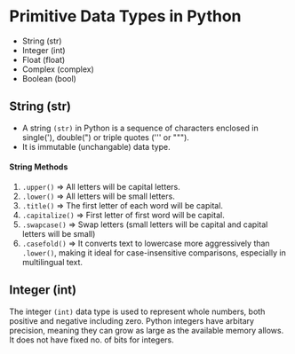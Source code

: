 # Primitive Data Types in Python

- String (str)
- Integer (int)
- Float (float)
- Complex (complex)
- Boolean (bool)

## String (str)

- A string `(str)` in Python is a sequence of characters enclosed in single('), double(") or triple quotes (''' or """).
- It is immutable (unchangable) data type.

#### String Methods

1. `.upper()` => All letters will be capital letters.
2. `.lower()` => All letters will be small letters.
3. `.title()` => The first letter of each word will be capital.
4. `.capitalize()` => First letter of first word will be capital.
5. `.swapcase()` => Swap letters (small letters will be capital and capital letters will be small)
6. `.casefold()` => It converts text to lowercase more aggressively than `.lower()`, making it ideal for case-insensitive comparisons, especially in multilingual text.

## Integer (int)

The integer `(int)` data type is used to represent whole numbers, both positive and negative including zero. Python integers have arbitary precision, meaning they can grow as large as the available memory allows. It does not have fixed no. of bits for integers.
